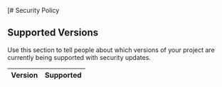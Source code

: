 [# Security Policy

## Supported Versions

Use this section to tell people about which versions of your project are
currently being supported with security updates.

| Version | Supported          |
| ------- | -